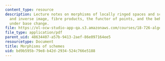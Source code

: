 ```yaml
---
content_type: resource
description: Lecture notes on morphisms of locally ringed spaces and schemes, Direct
  and inverse image, fibre products, the functor of points, and the behavior of morphisms
  under base change.
file: https://ol-ocw-studio-app-qa.s3.amazonaws.com/courses/18-726-algebraic-geometry-spring-2009/bd9b595b79e8b42d2934524c766e5188_MIT18_726s09_lec06_morphisms.pdf
file_type: application/pdf
parent_uid: 48634407-a57b-9413-2aef-86e097164ee5
resourcetype: Document
title: Morphisms of schemes
uid: bd9b595b-79e8-b42d-2934-524c766e5188
---
```

